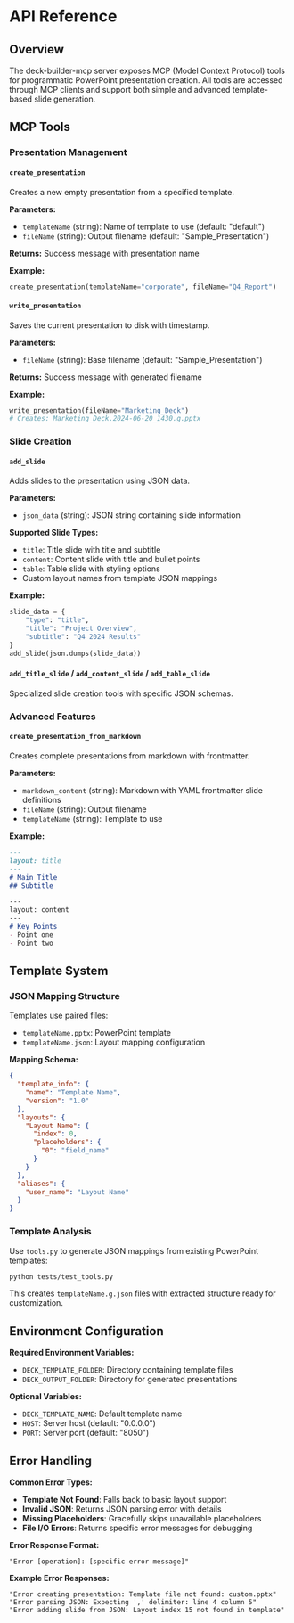 # API Reference

## Overview

The deck-builder-mcp server exposes MCP (Model Context Protocol) tools for programmatic PowerPoint presentation creation. All tools are accessed through MCP clients and support both simple and advanced template-based slide generation.

## MCP Tools

### Presentation Management

#### `create_presentation`
Creates a new empty presentation from a specified template.

**Parameters:**
- `templateName` (string): Name of template to use (default: "default")  
- `fileName` (string): Output filename (default: "Sample_Presentation")

**Returns:** Success message with presentation name

**Example:**
```python
create_presentation(templateName="corporate", fileName="Q4_Report")
```

#### `write_presentation`  
Saves the current presentation to disk with timestamp.

**Parameters:**
- `fileName` (string): Base filename (default: "Sample_Presentation")

**Returns:** Success message with generated filename

**Example:**
```python
write_presentation(fileName="Marketing_Deck")
# Creates: Marketing_Deck.2024-06-20_1430.g.pptx
```

### Slide Creation

#### `add_slide`
Adds slides to the presentation using JSON data.

**Parameters:**
- `json_data` (string): JSON string containing slide information

**Supported Slide Types:**
- `title`: Title slide with title and subtitle
- `content`: Content slide with title and bullet points  
- `table`: Table slide with styling options
- Custom layout names from template JSON mappings

**Example:**
```python
slide_data = {
    "type": "title",
    "title": "Project Overview", 
    "subtitle": "Q4 2024 Results"
}
add_slide(json.dumps(slide_data))
```

#### `add_title_slide` / `add_content_slide` / `add_table_slide`
Specialized slide creation tools with specific JSON schemas.

### Advanced Features

#### `create_presentation_from_markdown`
Creates complete presentations from markdown with frontmatter.

**Parameters:**
- `markdown_content` (string): Markdown with YAML frontmatter slide definitions
- `fileName` (string): Output filename  
- `templateName` (string): Template to use

**Example:**
```markdown
---
layout: title
---
# Main Title
## Subtitle

---
layout: content  
---
# Key Points
- Point one
- Point two
```

## Template System

### JSON Mapping Structure

Templates use paired files:
- `templateName.pptx`: PowerPoint template
- `templateName.json`: Layout mapping configuration

**Mapping Schema:**
```json
{
  "template_info": {
    "name": "Template Name",
    "version": "1.0"
  },
  "layouts": {
    "Layout Name": {
      "index": 0,
      "placeholders": {
        "0": "field_name"
      }
    }
  },
  "aliases": {
    "user_name": "Layout Name"
  }
}
```

### Template Analysis

Use `tools.py` to generate JSON mappings from existing PowerPoint templates:

```bash
python tests/test_tools.py
```

This creates `templateName.g.json` files with extracted structure ready for customization.

## Environment Configuration

**Required Environment Variables:**
- `DECK_TEMPLATE_FOLDER`: Directory containing template files
- `DECK_OUTPUT_FOLDER`: Directory for generated presentations

**Optional Variables:**  
- `DECK_TEMPLATE_NAME`: Default template name
- `HOST`: Server host (default: "0.0.0.0")
- `PORT`: Server port (default: "8050")

## Error Handling

**Common Error Types:**
- **Template Not Found**: Falls back to basic layout support
- **Invalid JSON**: Returns JSON parsing error with details
- **Missing Placeholders**: Gracefully skips unavailable placeholders  
- **File I/O Errors**: Returns specific error messages for debugging

**Error Response Format:**
```
"Error [operation]: [specific error message]"
```

**Example Error Responses:**
```
"Error creating presentation: Template file not found: custom.pptx"
"Error parsing JSON: Expecting ',' delimiter: line 4 column 5"  
"Error adding slide from JSON: Layout index 15 not found in template"
```
